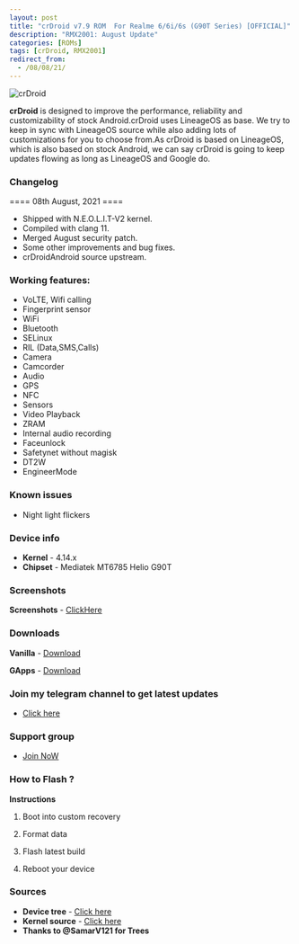 ```yaml
---
layout: post
title: "crDroid v7.9 ROM  For Realme 6/6i/6s (G90T Series) [OFFICIAL]"
description: "RMX2001: August Update"
categories: [ROMs]
tags: [crDroid, RMX2001]
redirect_from:
  - /08/08/21/
---
```


![crDroid](https://gitlab.com/sribalaji/sribalaji.gitlab.io/-/raw/master/assets/images/headers/crDroid.jpg?raw=true)

**crDroid** is designed to improve the performance, reliability and customizability of stock Android.crDroid uses LineageOS as base. We try to keep in sync with LineageOS source while also adding lots of customizations for you to choose from.As crDroid is based on LineageOS, which is also based on stock Android, we can say crDroid is going to keep updates flowing as long as LineageOS and Google do.

### Changelog
==== 08th August, 2021 ====

- Shipped with N.E.O.L.I.T-V2 kernel.
- Compiled with clang 11.
- Merged August security patch.
- Some other improvements and bug fixes.
- crDroidAndroid source upstream.

### Working features:
* VoLTE, Wifi calling
* Fingerprint sensor
* WiFi
* Bluetooth
* SELinux
* RIL (Data,SMS,Calls)
* Camera
* Camcorder
* Audio
* GPS
* NFC
* Sensors
* Video Playback
* ZRAM
* Internal audio recording
* Faceunlock
* Safetynet without magisk
* DT2W
* EngineerMode

### Known issues
* Night light flickers

### Device info
* **Kernel** - 4.14.x
* **Chipset** - Mediatek MT6785 Helio G90T

### Screenshots
**Screenshots** - [ClickHere](https://t.me/TheCloverly_Projects/144)

### Downloads
**Vanilla** - [Download](https://sourceforge.net/projects/crdroid/files/RMX2001/7.x/crDroidAndroid-VANILLA-11.0-20210808-RMX2001-v7.9.zip/download)

**GApps** - [Download](https://sourceforge.net/projects/crdroid/files/RMX2001/7.x/crDroidAndroid-11.0-20210808-RMX2001-v7.9.zip/download)

### Join my telegram channel to get latest updates
* [Click here](https://t.me/TheCloverly_Releases)

### Support group
* [Join NoW](https://t.me/SriBalajiHub)

### How to Flash ?
**Instructions**

1) Boot into custom recovery 

2) Format data

3) Flash latest build

4) Reboot your device 

### Sources
* **Device tree** - [Click here](https://github.com/iamthecloverly/device_realme_RMX2001)
* **Kernel source** - [Click here](https://github.com/iamthecloverly/kernel_realme_RMX2001)
* **Thanks to @SamarV121 for Trees**

